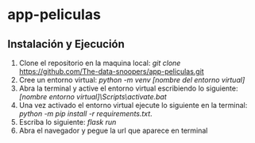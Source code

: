 # app-peliculas

## Instalación y Ejecución

1. Clone el repositorio en la maquina local: *git clone* https://github.com/The-data-snoopers/app-peliculas.git
2. Cree un entorno virtual: *python -m venv [nombre del entorno virtual]*
3. Abra la terminal y active el entorno virtual escribiendo lo siguiente: *[nombre entorno virtual]\Scripts\activate.bat*
4. Una vez activado el entorno virtual ejecute lo siguiente en la terminal: *python -m pip install -r requirements.txt*.
5. Escriba lo siguiente: *flask run*
6. Abra el navegador y pegue la url que aparece en terminal

